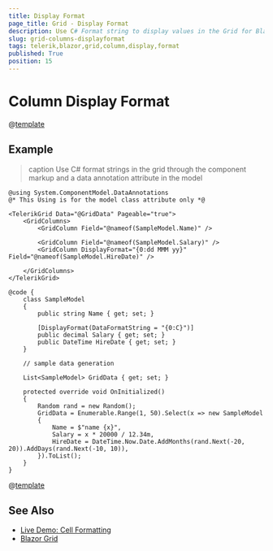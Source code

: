 ```yaml
---
title: Display Format
page_title: Grid - Display Format
description: Use C# Format string to display values in the Grid for Blazor.
slug: grid-columns-displayformat
tags: telerik,blazor,grid,column,display,format
published: True
position: 15
---
```


# Column Display Format

@[template](/_contentTemplates/grid/common-link.md#display-format-basics)


## Example

>caption Use C# format strings in the grid through the component markup and a data annotation attribute in the model

````RAZOR
@using System.ComponentModel.DataAnnotations
@* This Using is for the model class attribute only *@

<TelerikGrid Data="@GridData" Pageable="true">
    <GridColumns>
        <GridColumn Field="@nameof(SampleModel.Name)" />

        <GridColumn Field="@nameof(SampleModel.Salary)" />
        <GridColumn DisplayFormat="{0:dd MMM yy}" Field="@nameof(SampleModel.HireDate)" />

    </GridColumns>
</TelerikGrid>

@code {
    class SampleModel
    {
        public string Name { get; set; }

        [DisplayFormat(DataFormatString = "{0:C}")]
        public decimal Salary { get; set; }
        public DateTime HireDate { get; set; }
    }

    // sample data generation

    List<SampleModel> GridData { get; set; }

    protected override void OnInitialized()
    {
        Random rand = new Random();
        GridData = Enumerable.Range(1, 50).Select(x => new SampleModel
        {
            Name = $"name {x}",
            Salary = x * 20000 / 12.34m,
            HireDate = DateTime.Now.Date.AddMonths(rand.Next(-20, 20)).AddDays(rand.Next(-10, 10)),
        }).ToList();
    }
}
````


@[template](/_contentTemplates/grid/common-link.md#display-format-notes)


## See Also

  * [Live Demo: Cell Formatting](https://demos.telerik.com/blazor-ui/grid/cell-formatting)
  * [Blazor Grid](slug:grid-overview)
